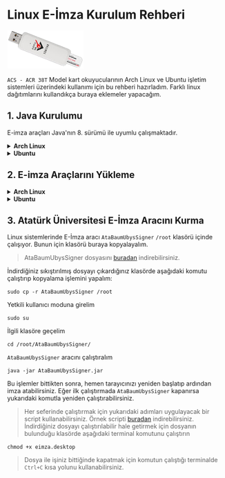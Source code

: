 # Linux E-İmza Kurulum Rehberi

![acs](acs_beyaz.png)

`ACS - ACR 38T` Model kart okuyucularının Arch Linux ve Ubuntu işletim sistemleri üzerindeki kullanımı için bu rehberi hazırladım. Farklı linux dağıtımlarını kullandıkça buraya eklemeler yapacağım.

## 1. Java Kurulumu


E-imza araçları Java'nın 8. sürümü ile uyumlu çalışmaktadır.

<details>
<summary><b>Arch Linux</b></summary>

```
sudo pacman -S jdk8-openjdk
```

Kurulumu kontrol edelim
```
java -version
```
</details>

<details>
<summary><b>Ubuntu</b></summary>

```
sudo apt install openjdk-8-jdk
```

Kurulumu kontrol edelim
```
java -version
```
</details>


## 2. E-imza Araçlarını Yükleme

<details>
<summary><b>Arch Linux</b></summary>

Usb Araçlarını kuralım
```
sudo pacman -S usbutils
```
Kart Okuyucu takılımı diye kontrol edelim
```
lsusb
```
PC/SC İstemcisi ve Kütüphaneleri:

ACR 38T kart okuyucusu için gerekli olan libpcsclite paketini yükleyelim
```
sudo pacman -S pcsclite
```
ACR 38T kart okuyucusu için özel bir sürücü gerekebilir. Genellikle, libacsccid gibi bir paket gerekebilir:
```
sudo pacman -S ccid
```
PC/SC servisini başlatmak için:
```
sudo systemctl start pcscd
```
Bu servisin sistem başlangıcında otomatik olarak başlamasını sağlayalım

```
sudo systemctl enable pcscd
```
</details>

<details>
<summary><b>Ubuntu</b></summary>

Kart Okuyucu takılımı diye kontrol edelim
```
lsusb
```
PC/SC İstemcisi ve Kütüphaneleri:

ACR 38T kart okuyucusu için gerekli olan libpcsclite paketini yükleyelim
```
sudo apt install pcscd pcsc-tools
```
Kart okuyucunun bilgisayarına bağlı olduğundan emin olmak için aşağıdaki komutu çalıştırarak okuyucunun tanınıp tanınmadığını kontrol edelim:
```
pcsc_scan
```
</details>

## 3. Atatürk Üniversitesi E-İmza Aracını Kurma

Linux sistemlerinde E-İmza aracı `AtaBaumUbysSigner` `/root` klasörü içinde çalışıyor. Bunun için klasörü buraya kopyalayalım.

> AtaBaumUbysSigner dosyasını [buradan](AtaBaumUbysSigner.zip) indirebilirsiniz.

İndirdiğiniz sıkıştırılmış dosyayı çıkardığınız klasörde aşağıdaki komutu çalıştırıp kopyalama işlemini yapalım:  

```
sudo cp -r AtaBaumUbysSigner /root
```
Yetkili kullanıcı moduna girelim
```
sudo su
```
İlgili klasöre geçelim
```
cd /root/AtaBaumUbysSigner/ 
```
`AtaBaumUbysSigner` aracını çalıştıralım
```
java -jar AtaBaumUbysSigner.jar
```
Bu işlemler bittikten sonra, hemen tarayıcınızı yeniden başlatıp ardından imza atabilirsiniz. Eğer ilk çalıştırmada `AtaBaumUbysSigner` kapanırsa yukarıdaki komutla yeniden çalıştırabilirsiniz. 

>Her seferinde çalıştırmak için yukarıdaki adımları uygulayacak bir script kullanabilirsiniz. Örnek scripti [buradan](eimza.desktop) indirebilirsiniz. İndirdiğiniz dosyayı çalıştırılabilir hale getirmek için dosyanın bulunduğu klasörde aşağıdaki terminal komutunu çalıştırın
```
chmod +x eimza.desktop
```
> Dosya ile işiniz bittiğinde kapatmak için komutun çalıştığı terminalde `Ctrl+C` kısa yolunu kullanabilirsiniz.